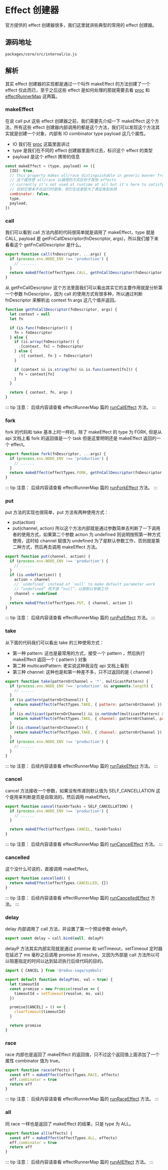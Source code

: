 # Effect 创建器
官方提供的 effect 创建器很多，我们这里就讲些典型的常用的 effect 创建器。
## 源码地址
`packages/core/src/internal/io.js`
## 解析
其实 effect 创建器的实现都是通过一个叫作 makeEffect 的方法创建了一个 effect 仅此而已，至于之后这些 effect 是如何处理的那就需要去看 [proc](./proc.md) 和 [effectRunnerMap](./effectrunnermap.md) 这两篇。
### makeEffect
在说 call put 这些 effect 创建器之前，我们需要先介绍一下 makeEffect 这个方法，所有这些 effect 创建器内部调用的都是这个方法，我们可以发现这个方法其实就是创建一个对象，内部有 IO combinator type payload 这几个属性。
- IO 我们在 [proc](./proc.md) 这篇里面讲过
- type 是我们在不同的 effect 创建器里面传过去，标识这个 effect 的类型
- payload 是这个 effect 携带的信息 
```js
const makeEffect = (type, payload) => ({
  [IO]: true,
  // this property makes all/race distinguishable in generic manner from other effects
  // 这个属性使 all/race 以通用的方式区别于其他 effects
  // currently it's not used at runtime at all but it's here to satisfy type systems
  // 目前它根本不在运行时使用，但它在这里是为了满足类型系统
  combinator: false,
  type,
  payload,
})
```
### call
我们可以看到 call 方法内部的代码很简单就是调用了 makeEffect，type 就是 CALL, payload 是 getFnCallDescriptor(fnDescriptor, args)，所以我们接下来看看这个 getFnCallDescriptor 是什么。
```js
export function call(fnDescriptor, ...args) {
  if (process.env.NODE_ENV !== 'production') {
    // .......
  }
  return makeEffect(effectTypes.CALL, getFnCallDescriptor(fnDescriptor, args))
}
```
从 getFnCallDescriptor 这个方法里面我们可以看出其实它的主要作用就是分析第一个参数 fnDescriptor，因为 call 的使用方式有很多种，所以通过判断 fnDescriptor 来解析出 context fn args 这几个值并返回。
```js
function getFnCallDescriptor(fnDescriptor, args) {
  let context = null
  let fn

  if (is.func(fnDescriptor)) {
    fn = fnDescriptor
  } else {
    if (is.array(fnDescriptor)) {
      ;[context, fn] = fnDescriptor
    } else {
      ;({ context, fn } = fnDescriptor)
    }

    if (context && is.string(fn) && is.func(context[fn])) {
      fn = context[fn]
    }
  }

  return { context, fn, args }
}
```
::: tip 注意：
后续内容请查看 effectRunnerMap 篇的 [runCallEffect](./effectRunnerMap.md#runcalleffect) 方法。
:::
### fork
fork 的代码和 take 基本上时一样的，除了 makeEffect 的 type 为 FORK,
但是从 api 文档上看 fork 的返回值是一个 task 但是这里明明还是 makeEffect 返回的一个 effect。
```js
export function fork(fnDescriptor, ...args) {
  if (process.env.NODE_ENV !== 'production') {
    // ......
  }
  return makeEffect(effectTypes.FORK, getFnCallDescriptor(fnDescriptor, args))
}
```
::: tip 注意：
后续内容请查看 effectRunnerMap 篇的 [runForkEffect](./effectRunnerMap.md#runforkeffect) 方法。
:::
### put
put 方法的实现也很简单，put 方法有两种使用方式：
- put(action)
- put(channel, action)
所以这个方法内部就是通过参数简单去判断了一下调用者的使用方式，如果第二个参数 action 为 undefined 则说明按照第一种方式使用，这时给 channel 赋值为 undefined 为了是默认参数工作，否则就是第二种方式，然后再去调用 makeEffect 方法。
```js
export function put(channel, action) {
  if (process.env.NODE_ENV !== 'production') {
    // ......
  }
  if (is.undef(action)) {
    action = channel
    // `undefined` instead of `null` to make default parameter work
    // “undefined” 而不是 “null”，以使默认参数工作
    channel = undefined
  }
  return makeEffect(effectTypes.PUT, { channel, action })
}
```
::: tip 注意：
后续内容请查看 effectRunnerMap 篇的 [runPutEffect](./effectRunnerMap.md#runputeffect) 方法。
:::
### take
从下面的代码我们可以看出 take 的三种使用方式：
- 第一种 pattern: 这也是最常用的方式，接受一个 pattern ，然后执行 makeEffect 返回一个 { pattern } 对象
- 第二种 multicastPattern: 老实说这种我没在 api 文档上看到
- 第三种 channel: 这种也是和第一种差不多，只不过返回的是 { channel }
```js
export function take(patternOrChannel = '*', multicastPattern) {
  if (process.env.NODE_ENV !== 'production' && arguments.length) {
    // ......
  }
  if (is.pattern(patternOrChannel)) {
    return makeEffect(effectTypes.TAKE, { pattern: patternOrChannel })
  }
  if (is.multicast(patternOrChannel) && is.notUndef(multicastPattern) && is.pattern(multicastPattern)) {
    return makeEffect(effectTypes.TAKE, { channel: patternOrChannel, pattern: multicastPattern })
  }
  if (is.channel(patternOrChannel)) {
    return makeEffect(effectTypes.TAKE, { channel: patternOrChannel })
  }
  if (process.env.NODE_ENV !== 'production') {
    // ......
  }
}
```
::: tip 注意：
后续内容请查看 effectRunnerMap 篇的 [runTakeEffect](./effectRunnerMap.md#runtakeeffect) 方法。
:::
### cancel
cancel 方法接收一个参数，如果没有传递则默认值为 SELF_CANCELLATION 这个是用来判断是否是自取消的，然后调用 makeEffect。
```js
export function cancel(taskOrTasks = SELF_CANCELLATION) {
  if (process.env.NODE_ENV !== 'production') {
    // ......
  }

  return makeEffect(effectTypes.CANCEL, taskOrTasks)
}
```
::: tip 注意：
后续内容请查看 effectRunnerMap 篇的 [runCancelEffect](./effectRunnerMap.md#runcanceleffect) 方法。
:::
### cancelled
这个没什么可说的，直接调用 makeEffect。
```js
export function cancelled() {
  return makeEffect(effectTypes.CANCELLED, {})
}
```
::: tip 注意：
后续内容请查看 effectRunnerMap 篇的 [runCancelledEffect](./effectRunnerMap.md#runcancelledeffect) 方法。
:::
### delay
delay 内部调用了 call 方法，并设置了第一个预设参数 delayP。
```js
export const delay = call.bind(null, delayP)
```
delayP 方法其实内部实现就是通过 promise 和 setTimeout，setTimeout 定时器在延迟了 ms 毫秒之后调用 promise 的 resolve，又因为外部是 call 方法所以可以阻塞指定的时间以达到延迟执行后续代码的目的。
```js
import { CANCEL } from '@redux-saga/symbols'

export default function delayP(ms, val = true) {
  let timeoutId
  const promise = new Promise(resolve => {
    timeoutId = setTimeout(resolve, ms, val)
  })

  promise[CANCEL] = () => {
    clearTimeout(timeoutId)
  }

  return promise
}
```
### race
race 内部也是返回了 makeEffect 的返回值，只不过这个返回值上面添加了一个属性 combinator 值为 true。
```js
export function race(effects) {
  const eff = makeEffect(effectTypes.RACE, effects)
  eff.combinator = true
  return eff
}
```
::: tip 注意：
后续内容请查看 effectRunnerMap 篇的 [runRaceEffect](./effectRunnerMap.md#runraceeffect) 方法。
:::
### all
同 race 一样也是返回了 makeEffect 的结果，只是 type 为 ALL。
```js
export function all(effects) {
  const eff = makeEffect(effectTypes.ALL, effects)
  eff.combinator = true
  return eff
}
```
::: tip 注意：
后续内容请查看 effectRunnerMap 篇的 [runAllEffect](./effectRunnerMap.md#runalleffect) 方法。
:::